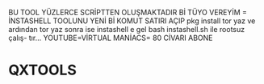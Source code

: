 BU TOOL YÜZLERCE SCRİPTTEN OLUŞMAKTADIR
Bİ TÜYO VEREYİM = İNSTASHELL TOOLUNU YENİ Bİ KOMUT SATIRI AÇIP pkg install tor yaz
ve ardından tor yaz sonra ise instashell e gel bash instashell.sh ile rootsuz çalış-
tır...
YOUTUBE=VİRTUAL MANİACS= 80 CİVARI ABONE 
# QXTOOLS
